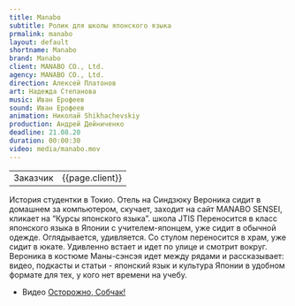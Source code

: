 ```yaml
---
title: Manabo
subtitle: Ролик для школы японского языка
prmalink: manabo
layout: default
shortname: Manabo
brand: Manabo
client: MANABO CO., Ltd.
agency: MANABO CO., Ltd.
direction: Алексей Платонов
art: Надежда Степанова
music: Иван Ерофеев
sound: Иван Ерофеев
animation: Николай Shikhachevskiy
production: Андрей Дейниченко
deadline: 21.08.20
duration: 00:00:30
video: media/manabo.mov
---
```



|||
|-|-|
|Заказчик|{{page.client}}|

История студентки в Токио. Отель на Синдзюку Вероника сидит в домашнем за компьютером, скучает, заходит на сайт MANABO SENSEI, кликает на “Курсы японского языка”. школа JTIS Переносится в класс японского языка в Японии с учителем-японцем, уже сидит в обычной одежде. Оглядывается, удивляется. Со стулом переносится в храм, уже сидит в юкате. Удивленно встает и идет по улице и смотрит вокруг. Вероника в костюме Маны-сэнсэя идет между рядами и рассказывает: видео, подкасты и статьи - японский язык и культура Японии в удобном формате для тех, у кого нет времени на учебу.

+ Видео [Осторожно, Собчак!](sobchak.gif)
